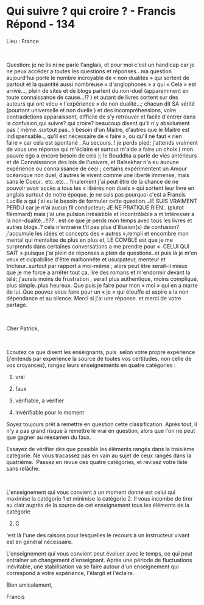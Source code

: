 # Qui suivre ? qui croire ? - Francis Répond - 134



  







Lieu : France






&nbsp;






Question: je ne lis ni ne parle l'anglais, et pour moi c'est un handicap car je ne peux acc&eacute;der a toutes les questions et r&eacute;ponses...ma question aujourd'hui porte le nombre incroyable de &laquo;&nbsp;non dualit&eacute;s&nbsp;&raquo; qui sortent de partout et la quantit&eacute; aussi nombreuse &laquo;&nbsp;d'anglophones&nbsp;&raquo; a qui &laquo;&nbsp;Cela&nbsp;&raquo; est arriv&eacute;..., plein de sites et de blogs parlent du non-duel (apparemment en toute connaissance de cause...!? ) et autant de livres sortent sur des auteurs qui ont v&eacute;cu &laquo;&nbsp;l'exp&eacute;rience&nbsp;&raquo; de non dualit&eacute;...; chacun dit SA v&eacute;rit&eacute; (pourtant universelle et non duelle ) et des incompr&eacute;hensions, voire contradictions apparaissent; difficile de s'y retrouver et facile d'entrer dans la confusion;qui suivre? qui croire? beaucoup disent qu'il n'y absolument pas ( m&ecirc;me..surtout pas.. ) besoin d'un Maitre, d'autres que le Maitre est indispensable.., qu'il est n&eacute;cessaire de &laquo;&nbsp;faire&nbsp;&raquo;, ou qu'il ne faut &laquo;&nbsp;rien faire&nbsp;&raquo; car cela est spontan&eacute; . Au secours..! je perds pied; j'attends vraiment de vous une r&eacute;ponse qui m'&eacute;claire et surtout m'aide a faire un choix ( mon pauvre ego a encore besoin de cela ); le Bouddha a parl&eacute; de vies ant&eacute;rieurs et de Connaissance des lois de l'univers, et Balsekhar n'a eu aucune exp&eacute;rience ou connaissance de ceci ; certains exp&eacute;rimentent un Amour oc&eacute;anique non duel, d&rsquo;autres le vivent comme une libert&eacute; immense, mais sans le Coeur.. etc..etc... finalement j'ai peut &ecirc;tre de la chance de ne pouvoir avoir acc&egrave;s a tous les &laquo;&nbsp;lib&eacute;r&eacute;s non duels&nbsp;&raquo; qui sortent leur livre en anglais surtout de notre &eacute;poque. je ne sais pas pourquoi c'est a Francis Lucille a qui j'ai eu le besoin de formuler cette question..JE SUIS VRAIMENT PERDU car je n'ai aucun fil conducteur; JE NE PRATIQUE RIEN.. (plutot flemmard) mais j'ai une pulsion irr&eacute;sistible et incontr&ocirc;lable a m'int&eacute;resser a la non-dualit&eacute;...!!?? . est ce que je perds mon temps avec tous les livres et autres blogs..? cela n'entraine t'il pas plus d'illusion(s) de confusion? j'accumule les id&eacute;es et concepts des &laquo;&nbsp;autres&nbsp;&raquo;,rempli et encombre mon mental qui mentalise de plus en plus et, LE COMBLE est que je me surprends dans certaines conversations a me prendre pour &laquo;&nbsp; CELUI QUI SAIT&nbsp;&raquo; puisque j'ai plein de r&eacute;ponses a plein de questions..et puis l&agrave; je m'en veux et culpabilise d'&ecirc;tre malhonn&ecirc;te et usurpateur, menteur et tricheur..surtout par rapport a moi-m&ecirc;me ; alors peut &ecirc;tre serait-il mieux que je me force a arr&ecirc;ter tout &ccedil;a, lire des romans et m'endormir devant la t&eacute;l&eacute;; j'aurais moins de frustration , serait plus authentique, moins compliqu&eacute;, plus simple..plus heureux. Que puis je faire pour mon &laquo;&nbsp;moi&nbsp;&raquo; qui en a marre de lui..Que pouvez vous faire pour un &laquo;&nbsp;je&nbsp;&raquo; qui &eacute;touffe et aspire a la non d&eacute;pendance et au silence. Merci si j'ai une r&eacute;ponse. et merci de votre partage.






&nbsp;






Cher Patrick,






&nbsp;






Ecoutez ce que disent les enseignants, puis&nbsp; selon votre propre exp&eacute;rience (j'entends par exp&eacute;rience la source de toutes vos certitudes, non celle de vos croyances), rangez leurs enseignements en quatre cat&eacute;gories :





1. vrai 







2. faux







3. v&eacute;rifiable, &agrave; v&eacute;rifier







4. inv&eacute;rifiable pour le moment





Soyez toujours pr&ecirc;t &agrave; remettre en question cette classification. Apr&egrave;s tout, il n'y a pas grand risque &agrave; remettre le vrai en question, alors que l'on ne peut que gagner au r&eacute;examen du faux.







Essayez de v&eacute;rifier d&egrave;s que possible les &eacute;l&eacute;ments rang&eacute;s dans la troisi&egrave;me cat&eacute;gorie. Ne vous tracassez pas en vain au sujet de ceux rang&eacute;s dans la quatri&egrave;me.&nbsp; Passez en revue ces quatre cat&eacute;gories, et r&eacute;visez votre liste&nbsp; sans rel&acirc;che.






&nbsp;






L'enseignement qui vous convient &agrave; un moment donn&eacute; est celui qui maximise la cat&eacute;gorie 1 et minimise la cat&eacute;gorie 2. Il vous incombe de tirer au clair aupr&egrave;s de la source de cet enseignement tous les &eacute;l&eacute;ments de la cat&eacute;gorie 




2. C




'est l&agrave; l'une des raisons pour lesquelles le recours &agrave; un instructeur vivant est en g&eacute;n&eacute;ral n&eacute;cessaire.





L'enseignement qui vous convient peut &eacute;voluer avec le temps, ce qui peut entra&icirc;ner un changement d'enseignant. Apr&egrave;s une p&eacute;riode de fluctuations in&eacute;vitable, une stabilisation va se faire autour d'un enseignement qui correspond &agrave; votre exp&eacute;rience, l'&eacute;largit et l'&eacute;claire.





Bien amicalement,





Francis






&nbsp;








